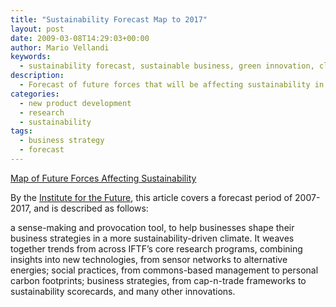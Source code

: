 ```yaml
---
title: "Sustainability Forecast Map to 2017"
layout: post
date: 2009-03-08T14:29:03+00:00
author: Mario Vellandi
keywords:
  - sustainability forecast, sustainable business, green innovation, climate change, institute for the future, business strategy
description:
  - Forecast of future forces that will be affecting sustainability in terms of energy, social practices, commons-based management, business strategies, and climate change among other innovations.
categories:
  - new product development
  - research
  - sustainability
tags:
  - business strategy
  - forecast
---
```

<a rel="nofollow" href="http://www.iftf.org/node/2269">Map of Future Forces Affecting Sustainability</a>

By the <a rel="nofollow" href="http://www.iftf.org/">Institute for the Future</a>, this article covers a forecast period of 2007-2017, and is described as follows:

a sense-making and provocation tool, to help businesses shape their business strategies in a more sustainability-driven climate. It weaves together trends from across IFTF&#8217;s core research programs, combining insights into new technologies, from sensor networks to alternative energies; social practices, from commons-based management to personal carbon footprints; business strategies, from cap-n-trade frameworks to sustainability scorecards, and many other innovations.
